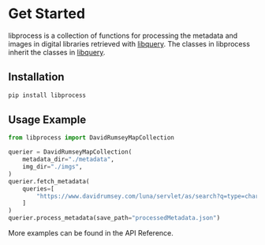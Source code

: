 # Get Started

libprocess is a collection of functions for processing the metadata and images in digital libraries retrieved with [libquery](https://github.com/oldvis/libquery).
The classes in libprocess inherit the classes in [libquery](https://github.com/oldvis/libquery).

## Installation

```sh
pip install libprocess
```

## Usage Example

```python
from libprocess import DavidRumseyMapCollection

querier = DavidRumseyMapCollection(
    metadata_dir="./metadata",
    img_dir="./imgs",
)
querier.fetch_metadata(
    queries=[
        "https://www.davidrumsey.com/luna/servlet/as/search?q=type=chart",
    ]
)
querier.process_metadata(save_path="processedMetadata.json")
```

More examples can be found in the API Reference.

